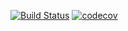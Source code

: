 [![Build Status](https://app.travis-ci.com/IvanDvoeglazov666/job4j_design.svg?branch=master)](https://app.travis-ci.com/IvanDvoeglazov666/job4j_design)
[![codecov](https://codecov.io/gh/IvanDvoeglazov666/job4j_design/branch/master/graph/badge.svg?token=5WIJQ6P40T)](https://codecov.io/gh/IvanDvoeglazov666/job4j_design)